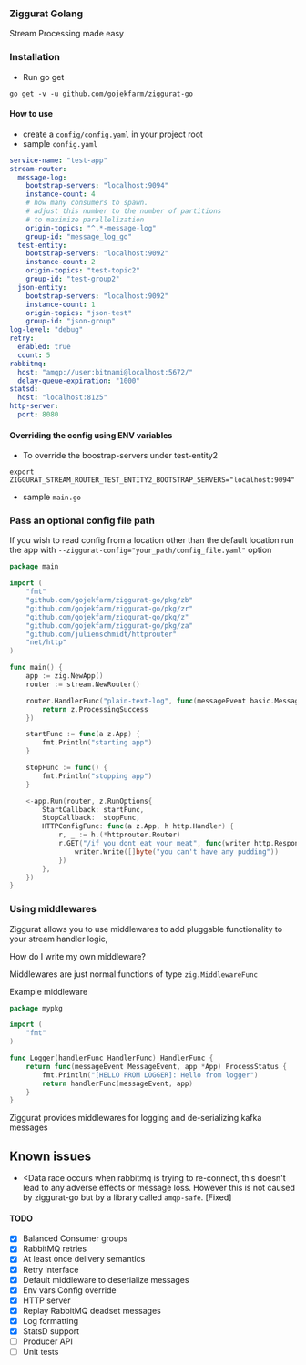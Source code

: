 ### Ziggurat Golang
Stream Processing made easy

### Installation

- Run go get
```shell script
go get -v -u github.com/gojekfarm/ziggurat-go                                                                                                                                                       
```

#### How to use
- create a `config/config.yaml` in your project root
- sample `config.yaml`
```yaml
service-name: "test-app"
stream-router:
  message-log:
    bootstrap-servers: "localhost:9094"
    instance-count: 4
    # how many consumers to spawn.
    # adjust this number to the number of partitions
    # to maximize parallelization
    origin-topics: "^.*-message-log"
    group-id: "message_log_go"
  test-entity:
    bootstrap-servers: "localhost:9092"
    instance-count: 2
    origin-topics: "test-topic2"
    group-id: "test-group2"
  json-entity:
    bootstrap-servers: "localhost:9092"
    instance-count: 1
    origin-topics: "json-test"
    group-id: "json-group"
log-level: "debug"
retry:
  enabled: true
  count: 5
rabbitmq:
  host: "amqp://user:bitnami@localhost:5672/"
  delay-queue-expiration: "1000"
statsd:
  host: "localhost:8125"
http-server:
  port: 8080
```
#### Overriding the config using ENV variables
- To override the boostrap-servers under test-entity2
```shell script
export ZIGGURAT_STREAM_ROUTER_TEST_ENTITY2_BOOTSTRAP_SERVERS="localhost:9094"
```


- sample `main.go`
### Pass an optional config file path
If you wish to read config from a location other than the default location run the app with `--ziggurat-config="your_path/config_file.yaml"` option

```go
package main

import (
	"fmt"
	"github.com/gojekfarm/ziggurat-go/pkg/zb"
	"github.com/gojekfarm/ziggurat-go/pkg/zr"
	"github.com/gojekfarm/ziggurat-go/pkg/z"
	"github.com/gojekfarm/ziggurat-go/pkg/za"
	"github.com/julienschmidt/httprouter"
	"net/http"
)

func main() {
	app := zig.NewApp()
	router := stream.NewRouter()

	router.HandlerFunc("plain-text-log", func(messageEvent basic.MessageEvent, app z.App) z.ProcessStatus {
		return z.ProcessingSuccess
	})

	startFunc := func(a z.App) {
		fmt.Println("starting app")
	}

	stopFunc := func() {
		fmt.Println("stopping app")
	}

	<-app.Run(router, z.RunOptions{
		StartCallback: startFunc,
		StopCallback:  stopFunc,
		HTTPConfigFunc: func(a z.App, h http.Handler) {
			r, _ := h.(*httprouter.Router)
			r.GET("/if_you_dont_eat_your_meat", func(writer http.ResponseWriter, request *http.Request, params httprouter.Params) {
				writer.Write([]byte("you can't have any pudding"))
			})
		},
	})
}
```

### Using middlewares
Ziggurat allows you to use middlewares to add pluggable functionality to your stream handler logic,

How do I write my own middleware? 

Middlewares are just normal functions of type `zig.MiddlewareFunc` 

Example middleware

```go
package mypkg

import (
	"fmt"
)

func Logger(handlerFunc HandlerFunc) HandlerFunc {
	return func(messageEvent MessageEvent, app *App) ProcessStatus {
		fmt.Println("[HELLO FROM LOGGER]: Hello from logger")
		return handlerFunc(messageEvent, app)
	}
}
```
Ziggurat provides  middlewares for logging and de-serializing kafka messages

## Known issues
- <Data race occurs when rabbitmq is trying to re-connect, this doesn't lead to any adverse effects or message loss.
However this is not caused by ziggurat-go but by a library called `amqp-safe`. [Fixed]


#### TODO
- [x] Balanced Consumer groups
- [x] RabbitMQ retries
- [x] At least once delivery semantics
- [x] Retry interface
- [x] Default middleware to deserialize messages
- [x] Env vars Config override
- [x] HTTP server
- [x] Replay RabbitMQ deadset messages
- [x] Log formatting
- [x] StatsD support
- [ ] Producer API
- [ ] Unit tests
